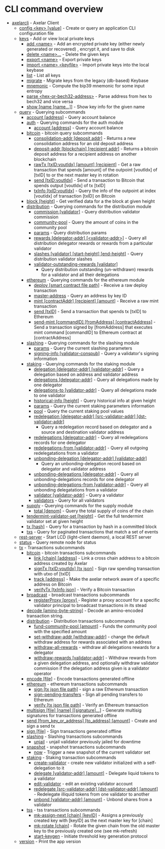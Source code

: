 # CLI command overview
* [axelarcli](axelarcli.md)     - Axelar Client
    * [config \<key\> [value]](axelarcli_config.md)     - Create or query an application CLI configuration file
    * [keys](axelarcli_keys.md)     - Add or view local private keys
        * [add \<name\>](axelarcli_keys_add.md)     - Add an encrypted private key (either newly generated or recovered)
          , encrypt it, and save to disk
        * [delete \<name\>...](axelarcli_keys_delete.md)     - Delete the given keys
        * [export \<name\>](axelarcli_keys_export.md)     - Export private keys
        * [import \<name\> \<keyfile\>](axelarcli_keys_import.md)     - Import private keys into the local keybase
        * [list](axelarcli_keys_list.md)     - List all keys
        * [migrate](axelarcli_keys_migrate.md)     - Migrate keys from the legacy (db-based) Keybase
        * [mnemonic](axelarcli_keys_mnemonic.md)     - Compute the bip39 mnemonic for some input entropy
        * [parse \<hex-or-bech32-address\>](axelarcli_keys_parse.md)     - Parse address from hex to bech32 and vice
          versa
        * [show [name [name...]]](axelarcli_keys_show.md)     - Show key info for the given name
    * [query](axelarcli_query.md)     - Querying subcommands
        * [account [address]](axelarcli_query_account.md)     - Query account balance
        * [auth](axelarcli_query_auth.md)     - Querying commands for the auth module
            * [account [address]](axelarcli_query_auth_account.md)     - Query account balance
        * [bitcoin](axelarcli_query_bitcoin.md)     - bitcoin query subcommands
            * [consolidation-addr [deposit addr]](axelarcli_query_bitcoin_consolidation-addr.md)     - Returns a new
              consolidation address for an old deposit address
            * [deposit-addr [blockchain] [recipient addr]](axelarcli_query_bitcoin_deposit-addr.md)     - Returns a
              bitcoin deposit address for a recipient address on another blockchain
            * [rawTx [txID:voutIdx] [amount] [recipient]](axelarcli_query_bitcoin_rawTx.md)     - Get a raw transaction
              that spends [amount] of the outpoint [voutIdx] of [txID] to <recipient> or the next master key in rotation
            * [send [txID:voutIdx]](axelarcli_query_bitcoin_send.md)     - Send a transaction to Bitcoin that spends
              output [voutIdx] of tx [txID]
            * [txInfo [txID:voutIdx]](axelarcli_query_bitcoin_txInfo.md)     - Query the info of the outpoint at
              index [voutIdx] of transaction [txID] on Bitcoin
        * [block [height]](axelarcli_query_block.md)     - Get verified data for a the block at given height
        * [distribution](axelarcli_query_distribution.md)     - Querying commands for the distribution module
            * [commission [validator]](axelarcli_query_distribution_commission.md)     - Query distribution validator
              commission
            * [community-pool](axelarcli_query_distribution_community-pool.md)     - Query the amount of coins in the
              community pool
            * [params](axelarcli_query_distribution_params.md)     - Query distribution params
            * [rewards [delegator-addr] [\<validator-addr\>]](axelarcli_query_distribution_rewards.md)     - Query all
              distribution delegator rewards or rewards from a particular validator
            * [slashes [validator] [start-height] [end-height]](axelarcli_query_distribution_slashes.md)     - Query
              distribution validator slashes
            * [validator-outstanding-rewards [validator]](axelarcli_query_distribution_validator-outstanding-rewards.md)
              - Query distribution outstanding (un-withdrawn) rewards for a validator and all their delegations
        * [ethereum](axelarcli_query_ethereum.md)     - Querying commands for the ethereum module
            * [deploy [smart contract file path]](axelarcli_query_ethereum_deploy.md)     - Receive a raw deploy
              transaction
            * [master-address](axelarcli_query_ethereum_master-address.md)     - Query an address by key ID
            * [mint [contractAddr] [recipient] [amount]](axelarcli_query_ethereum_mint.md)     - Receive a raw mint
              transaction
            * [send [txID]](axelarcli_query_ethereum_send.md)     - Send a transaction that spends tx [txID] to Ethereum
            * [send-mint [commandID] [fromAddress] [contractAddress]](axelarcli_query_ethereum_send-mint.md)     - Send
              a transaction signed by [fromAddress] that executes mint command [commandID] to Ethereum contract
              at [contractAddress]
        * [slashing](axelarcli_query_slashing.md)     - Querying commands for the slashing module
            * [params](axelarcli_query_slashing_params.md)     - Query the current slashing parameters
            * [signing-info [validator-conspub]](axelarcli_query_slashing_signing-info.md)     - Query a validator's
              signing information
        * [staking](axelarcli_query_staking.md)     - Querying commands for the staking module
            * [delegation [delegator-addr] [validator-addr]](axelarcli_query_staking_delegation.md)     - Query a
              delegation based on address and validator address
            * [delegations [delegator-addr]](axelarcli_query_staking_delegations.md)     - Query all delegations made by
              one delegator
            * [delegations-to [validator-addr]](axelarcli_query_staking_delegations-to.md)     - Query all delegations
              made to one validator
            * [historical-info [height]](axelarcli_query_staking_historical-info.md)     - Query historical info at
              given height
            * [params](axelarcli_query_staking_params.md)     - Query the current staking parameters information
            * [pool](axelarcli_query_staking_pool.md)     - Query the current staking pool values
            * [redelegation [delegator-addr] [src-validator-addr] [dst-validator-addr]](axelarcli_query_staking_redelegation.md)
              - Query a redelegation record based on delegator and a source and destination validator address
            * [redelegations [delegator-addr]](axelarcli_query_staking_redelegations.md)     - Query all redelegations
              records for one delegator
            * [redelegations-from [validator-addr]](axelarcli_query_staking_redelegations-from.md)     - Query all
              outgoing redelegatations from a validator
            * [unbonding-delegation [delegator-addr] [validator-addr]](axelarcli_query_staking_unbonding-delegation.md)
              - Query an unbonding-delegation record based on delegator and validator address
            * [unbonding-delegations [delegator-addr]](axelarcli_query_staking_unbonding-delegations.md)     - Query all
              unbonding-delegations records for one delegator
            * [unbonding-delegations-from [validator-addr]](axelarcli_query_staking_unbonding-delegations-from.md)     -
              Query all unbonding delegatations from a validator
            * [validator [validator-addr]](axelarcli_query_staking_validator.md)     - Query a validator
            * [validators](axelarcli_query_staking_validators.md)     - Query for all validators
        * [supply](axelarcli_query_supply.md)     - Querying commands for the supply module
            * [total [denom]](axelarcli_query_supply_total.md)     - Query the total supply of coins of the chain
        * [tendermint-validator-set [height]](axelarcli_query_tendermint-validator-set.md)     - Get the full tendermint
          validator set at given height
        * [tx [hash]](axelarcli_query_tx.md)     - Query for a transaction by hash in a committed block
        * [txs](axelarcli_query_txs.md)     - Query for paginated transactions that match a set of events
    * [rest-server](axelarcli_rest-server.md)     - Start LCD (light-client daemon), a local REST server
    * [status](axelarcli_status.md)     - Query remote node for status
    * [tx](axelarcli_tx.md)     - Transactions subcommands
        * [bitcoin](axelarcli_tx_bitcoin.md)     - bitcoin transactions subcommands
            * [link [chain] [address]](axelarcli_tx_bitcoin_link.md)     - Link a cross chain address to a bitcoin
              address created by Axelar
            * [signTx [txID:voutIdx] [tx json]](axelarcli_tx_bitcoin_signTx.md)     - Sign raw spending transaction with
              utxo of [txID]
            * [track [address]](axelarcli_tx_bitcoin_track.md)     - Make the axelar network aware of a specific address
              on Bitcoin
            * [verifyTx [txInfo json]](axelarcli_tx_bitcoin_verifyTx.md)     - Verify a Bitcoin transaction
        * [broadcast](axelarcli_tx_broadcast.md)     - broadcast transactions subcommands
            * [registerProxy [proxy] ](axelarcli_tx_broadcast_registerProxy.md)     - Register a proxy account for a
              specific validator principal to broadcast transactions in its stead
        * [decode [amino-byte-string]](axelarcli_tx_decode.md)     - Decode an amino-encoded transaction string.
        * [distribution](axelarcli_tx_distribution.md)     - Distribution transactions subcommands
            * [fund-community-pool [amount]](axelarcli_tx_distribution_fund-community-pool.md)     - Funds the community
              pool with the specified amount
            * [set-withdraw-addr [withdraw-addr]](axelarcli_tx_distribution_set-withdraw-addr.md)     - change the
              default withdraw address for rewards associated with an address
            * [withdraw-all-rewards](axelarcli_tx_distribution_withdraw-all-rewards.md)     - withdraw all delegations
              rewards for a delegator
            * [withdraw-rewards [validator-addr]](axelarcli_tx_distribution_withdraw-rewards.md)     - Withdraw rewards
              from a given delegation address, and optionally withdraw validator commission if the delegation address
              given is a validator operator
        * [encode [file]](axelarcli_tx_encode.md)     - Encode transactions generated offline
        * [ethereum](axelarcli_tx_ethereum.md)     - ethereum transactions subcommands
            * [sign [tx json file path]](axelarcli_tx_ethereum_sign.md)     - sign a raw Ethereum transaction
            * [sign-pending-transfers](axelarcli_tx_ethereum_sign-pending-transfers.md)     - Sign all pending transfers
              to Ethereum
            * [verify [tx json file path]](axelarcli_tx_ethereum_verify.md)     - Verify an Ethereum transaction
        * [multisign [file] [name] [[signature]...]](axelarcli_tx_multisign.md)     - Generate multisig signatures for
          transactions generated offline
        * [send [from_key_or_address] [to_address] [amount]](axelarcli_tx_send.md)     - Create and sign a send tx
        * [sign [file]](axelarcli_tx_sign.md)     - Sign transactions generated offline
        * [slashing](axelarcli_tx_slashing.md)     - Slashing transactions subcommands
            * [unjail](axelarcli_tx_slashing_unjail.md)     - unjail validator previously jailed for downtime
        * [snapshot](axelarcli_tx_snapshot.md)     - snapshot transactions subcommands
            * [now](axelarcli_tx_snapshot_now.md)     - Trigger a new snapshot of the current validator set
        * [staking](axelarcli_tx_staking.md)     - Staking transaction subcommands
            * [create-validator](axelarcli_tx_staking_create-validator.md)     - create new validator initialized with a
              self-delegation to it
            * [delegate [validator-addr] [amount]](axelarcli_tx_staking_delegate.md)     - Delegate liquid tokens to a
              validator
            * [edit-validator](axelarcli_tx_staking_edit-validator.md)     - edit an existing validator account
            * [redelegate [src-validator-addr] [dst-validator-addr] [amount]](axelarcli_tx_staking_redelegate.md)     -
              Redelegate illiquid tokens from one validator to another
            * [unbond [validator-addr] [amount]](axelarcli_tx_staking_unbond.md)     - Unbond shares from a validator
        * [tss](axelarcli_tx_tss.md)     - tss transactions subcommands
            * [mk-assign-next [chain] [keyID]](axelarcli_tx_tss_mk-assign-next.md)     - Assigns a previously created
              key with [keyID] as the next master key for [chain]
            * [mk-rotate [chain]](axelarcli_tx_tss_mk-rotate.md)     - Rotate the given chain from the old master key to
              the previously created one (see mk-refresh)
            * [start-keygen](axelarcli_tx_tss_start-keygen.md)     - Initiate threshold key generation protocol
    * [version](axelarcli_version.md)     - Print the app version
